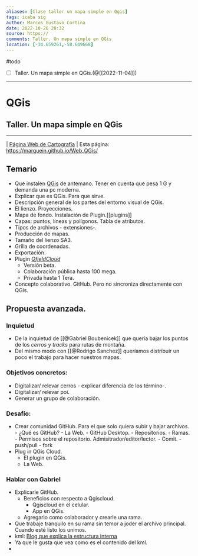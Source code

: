 ```yaml
---
aliases: [Clase taller un mapa simple en Qgis]
tags: icaba sig
author: Marcos Gustavo Cortina
date: 2022-10-26 20:32
source: https://
comments: Taller. Un mapa simple en QGis
location: [-34.659261,-58.649668]
---
```

#todo 
- [ ] Taller. Un mapa simple en QGis.(@[[2022-11-04]])
 ___
# QGis 
## Taller. Un mapa simple en QGis
---
| [Página Web de Cartografía](www.marcosgustacocortina.com) |
Esta página: https://marquein.github.io/Web_QGis/

## Temario 
- Que instalen [QGis](https://qgis.org/es/site/) de antemano. Tener en cuenta que pesa 1 G y demanda una pc moderna.
- Explicar que es QGis. Para que sirve.
- Descripción general de los partes del entorno visual de QGis.
- El lienzo. Proyecciones.
- Mapa de fondo. Instalación de Plugin.[[plugins]]
- Capas: puntos, líneas y polígonos. Tabla de atributos.
- Tipos de archivos - extensiones-.
- Producción de mapas.
- Tamaño del lienzo SA3.
- Grilla de coordenadas.
- Exportación.
- Plugin [_QfieldCloud_](https://qfield.cloud/) 
	- Versión beta.
	- Colaboración pública hasta 100 mega.
	- Privada hasta 1 Tera.
- Concepto colaborativo. GitHub. Pero no sincroniza directamente con QGis.

## Propuesta avanzada.
### Inquietud
- De la inquietud de [[@Gabriel Boubenicek]] que quería bajar los puntos de los _cerros_ y _tracks_ para rutas de montaña.
- Del mismo modo con [[@Rodrigo Sanchez]] queríamos distribuir un poco el trabajo para hacer nuestros mapas.  
### Objetivos concretos:
- Digitalizar/ relevar cerros - explicar diferencia de los término-.
- Digitalizar/ relevar poi.
- Generar un grupo de colaboración.
### Desafío:
- Crear comunidad GitHub. Para el que solo quiera subir y bajar archivos. 
		- ¿Qué es GitHub?
		- La Web.
		- GitHub Desktop.
			- Repositorios.
			- Ramas.
			- Permisos sobre el repositorio. Admisitrador/editor/lector.
			- Comit.
			- push/pull
			- fork
- Plug in QGis Cloud.
	- El plugin en QGis.
	- La Web.


### Hablar con Gabriel
- Explicarle GitHub. 
	- Beneficios con respecto a Qgiscloud.
		- Qgiscloud en el celular.
		- App en QGis.
	- Agregarlo como colaborador y crearle una rama.
- Que trabaje tranquilo en su rama sin temor a joder el archivo principal. Cuando esté listo los unimos.
- kml: [Blog que explica la estructura interna](https://developers.google.com/kml/documentation/kml_tut?hl=es)
- Ya que le gusta que vea como es el contenido del kml.
- 